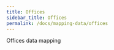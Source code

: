 ```yaml
---
title: Offices
sidebar_title: Offices
permalink: /docs/mapping-data/offices
---
```

Offices data mapping
